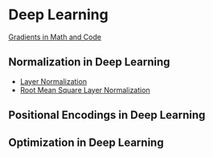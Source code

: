 # Deep Learning

[Gradients in Math and Code](deep_learning/gradients.md)

## Normalization in Deep Learning

- [Layer Normalization](deep_learning/normalization.md#layer-normalization)
- [Root Mean Square Layer Normalization](deep_learning/normalization.md#root-mean-square-layer-normalization)


## Positional Encodings in Deep Learning


## Optimization in Deep Learning
